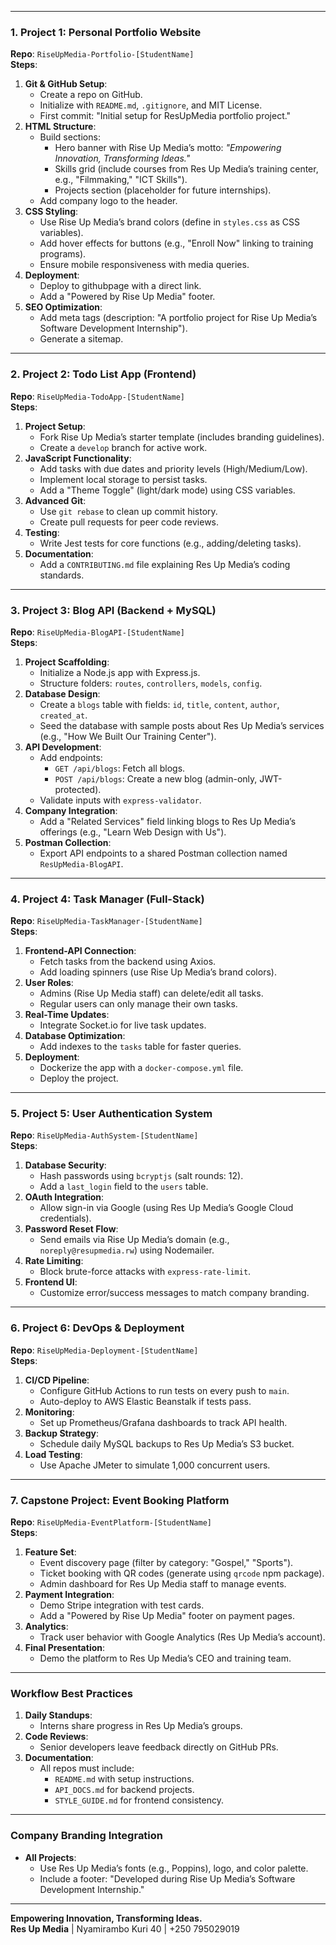 

---

### **1. Project 1: Personal Portfolio Website**  
**Repo**: `RiseUpMedia-Portfolio-[StudentName]`  
**Steps**:  
1. **Git & GitHub Setup**:  
   - Create a repo on GitHub.  
   - Initialize with `README.md`, `.gitignore`, and MIT License.  
   - First commit: "Initial setup for ResUpMedia portfolio project."  
2. **HTML Structure**:  
   - Build sections:  
     - Hero banner with Rise Up Media’s motto: *"Empowering Innovation, Transforming Ideas."*  
     - Skills grid (include courses from Res Up Media’s training center, e.g., "Filmmaking," "ICT Skills").  
     - Projects section (placeholder for future internships).  
   - Add company logo to the header.  
3. **CSS Styling**:  
   - Use Rise Up Media’s brand colors (define in `styles.css` as CSS variables).  
   - Add hover effects for buttons (e.g., "Enroll Now" linking to training programs).  
   - Ensure mobile responsiveness with media queries.  
4. **Deployment**:  
   - Deploy to githubpage with a direct link.  
   - Add a "Powered by Rise Up Media" footer.  
5. **SEO Optimization**:  
   - Add meta tags (description: "A portfolio project for Rise Up Media’s Software Development Internship").  
   - Generate a sitemap.  

---

### **2. Project 2: Todo List App (Frontend)**  
**Repo**: `RiseUpMedia-TodoApp-[StudentName]`  
**Steps**:  
1. **Project Setup**:  
   - Fork Rise Up Media’s starter template (includes branding guidelines).  
   - Create a `develop` branch for active work.  
2. **JavaScript Functionality**:  
   - Add tasks with due dates and priority levels (High/Medium/Low).  
   - Implement local storage to persist tasks.  
   - Add a "Theme Toggle" (light/dark mode) using CSS variables.  
3. **Advanced Git**:  
   - Use `git rebase` to clean up commit history.  
   - Create pull requests for peer code reviews.  
4. **Testing**:  
   - Write Jest tests for core functions (e.g., adding/deleting tasks).  
5. **Documentation**:  
   - Add a `CONTRIBUTING.md` file explaining Res Up Media’s coding standards.  

---

### **3. Project 3: Blog API (Backend + MySQL)**  
**Repo**: `RiseUpMedia-BlogAPI-[StudentName]`  
**Steps**:  
1. **Project Scaffolding**:  
   - Initialize a Node.js app with Express.js.  
   - Structure folders: `routes`, `controllers`, `models`, `config`.  
2. **Database Design**:  
   - Create a `blogs` table with fields: `id`, `title`, `content`, `author`, `created_at`.  
   - Seed the database with sample posts about Res Up Media’s services (e.g., "How We Built Our Training Center").  
3. **API Development**:  
   - Add endpoints:  
     - `GET /api/blogs`: Fetch all blogs.  
     - `POST /api/blogs`: Create a new blog (admin-only, JWT-protected).  
   - Validate inputs with `express-validator`.  
4. **Company Integration**:  
   - Add a "Related Services" field linking blogs to Res Up Media’s offerings (e.g., "Learn Web Design with Us").  
5. **Postman Collection**:  
   - Export API endpoints to a shared Postman collection named `ResUpMedia-BlogAPI`.  

---

### **4. Project 4: Task Manager (Full-Stack)**  
**Repo**: `RiseUpMedia-TaskManager-[StudentName]`  
**Steps**:  
1. **Frontend-API Connection**:  
   - Fetch tasks from the backend using Axios.  
   - Add loading spinners (use Rise Up Media’s brand colors).  
2. **User Roles**:  
   - Admins (Rise Up Media staff) can delete/edit all tasks.  
   - Regular users can only manage their own tasks.  
3. **Real-Time Updates**:  
   - Integrate Socket.io for live task updates.  
4. **Database Optimization**:  
   - Add indexes to the `tasks` table for faster queries.  
5. **Deployment**:  
   - Dockerize the app with a `docker-compose.yml` file.  
   - Deploy the project.  

---

### **5. Project 5: User Authentication System**  
**Repo**: `RiseUpMedia-AuthSystem-[StudentName]`  
**Steps**:  
1. **Database Security**:  
   - Hash passwords using `bcryptjs` (salt rounds: 12).  
   - Add a `last_login` field to the `users` table.  
2. **OAuth Integration**:  
   - Allow sign-in via Google (using Res Up Media’s Google Cloud credentials).  
3. **Password Reset Flow**:  
   - Send emails via Rise Up Media’s domain (e.g., `noreply@resupmedia.rw`) using Nodemailer.  
4. **Rate Limiting**:  
   - Block brute-force attacks with `express-rate-limit`.  
5. **Frontend UI**:  
   - Customize error/success messages to match company branding.  

---

### **6. Project 6: DevOps & Deployment**  
**Repo**: `RiseUpMedia-Deployment-[StudentName]`  
**Steps**:  
1. **CI/CD Pipeline**:  
   - Configure GitHub Actions to run tests on every push to `main`.  
   - Auto-deploy to AWS Elastic Beanstalk if tests pass.  
2. **Monitoring**:  
   - Set up Prometheus/Grafana dashboards to track API health.  
3. **Backup Strategy**:  
   - Schedule daily MySQL backups to Res Up Media’s S3 bucket.  
4. **Load Testing**:  
   - Use Apache JMeter to simulate 1,000 concurrent users.  

---

### **7. Capstone Project: Event Booking Platform**  
**Repo**: `RiseUpMedia-EventPlatform-[StudentName]`  
**Steps**:  
1. **Feature Set**:  
   - Event discovery page (filter by category: "Gospel," "Sports").  
   - Ticket booking with QR codes (generate using `qrcode` npm package).  
   - Admin dashboard for Res Up Media staff to manage events.  
2. **Payment Integration**:  
   - Demo Stripe integration with test cards.  
   - Add a "Powered by Rise Up Media" footer on payment pages.  
3. **Analytics**:  
   - Track user behavior with Google Analytics (Res Up Media’s account).  
4. **Final Presentation**:  
   - Demo the platform to Res Up Media’s CEO and training team.  

---

### **Workflow Best Practices**  
1. **Daily Standups**:  
   - Interns share progress in Res Up Media’s groups.  
2. **Code Reviews**:  
   - Senior developers leave feedback directly on GitHub PRs.  
3. **Documentation**:  
   - All repos must include:  
     - `README.md` with setup instructions.  
     - `API_DOCS.md` for backend projects.  
     - `STYLE_GUIDE.md` for frontend consistency.  

---

### **Company Branding Integration**  
- **All Projects**:  
  - Use Res Up Media’s fonts (e.g., Poppins), logo, and color palette.  
  - Include a footer: "Developed during Rise Up Media’s Software Development Internship."    

---

**Empowering Innovation, Transforming Ideas.**  
**Res Up Media** | Nyamirambo Kuri 40 | +250 795029019  
